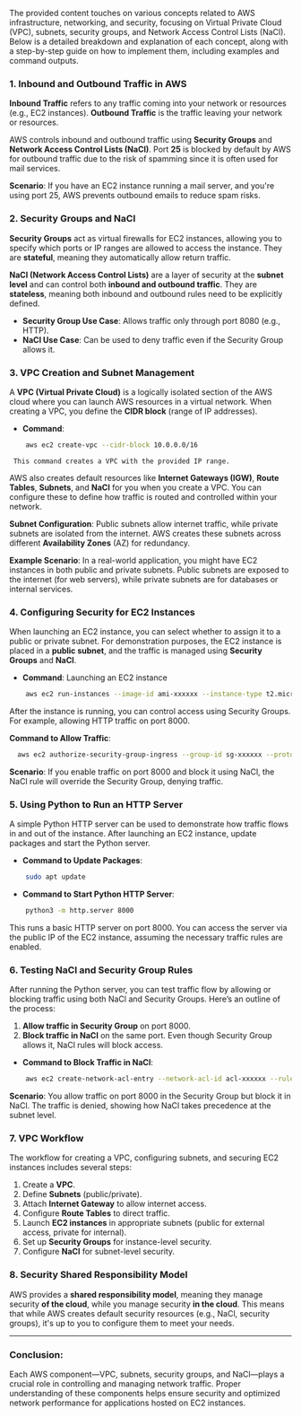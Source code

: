 The provided content touches on various concepts related to AWS infrastructure, networking, and security, focusing on Virtual Private Cloud (VPC), subnets, security groups, and Network Access Control Lists (NaCl). Below is a detailed breakdown and explanation of each concept, along with a step-by-step guide on how to implement them, including examples and command outputs.

### 1. **Inbound and Outbound Traffic in AWS**
   **Inbound Traffic** refers to any traffic coming into your network or resources (e.g., EC2 instances). **Outbound Traffic** is the traffic leaving your network or resources.
   
   AWS controls inbound and outbound traffic using **Security Groups** and **Network Access Control Lists (NaCl)**. Port **25** is blocked by default by AWS for outbound traffic due to the risk of spamming since it is often used for mail services.

   **Scenario**: If you have an EC2 instance running a mail server, and you're using port 25, AWS prevents outbound emails to reduce spam risks.

### 2. **Security Groups and NaCl**
   **Security Groups** act as virtual firewalls for EC2 instances, allowing you to specify which ports or IP ranges are allowed to access the instance. They are **stateful**, meaning they automatically allow return traffic.

   **NaCl (Network Access Control Lists)** are a layer of security at the **subnet level** and can control both **inbound and outbound traffic**. They are **stateless**, meaning both inbound and outbound rules need to be explicitly defined.

   - **Security Group Use Case**: Allows traffic only through port 8080 (e.g., HTTP).
   - **NaCl Use Case**: Can be used to deny traffic even if the Security Group allows it.

### 3. **VPC Creation and Subnet Management**
   A **VPC (Virtual Private Cloud)** is a logically isolated section of the AWS cloud where you can launch AWS resources in a virtual network. When creating a VPC, you define the **CIDR block** (range of IP addresses).

   - **Command**: 
 ```bash
     aws ec2 create-vpc --cidr-block 10.0.0.0/16
 ```
     This command creates a VPC with the provided IP range.

   AWS also creates default resources like **Internet Gateways (IGW)**, **Route Tables**, **Subnets**, and **NaCl** for you when you create a VPC. You can configure these to define how traffic is routed and controlled within your network.

   **Subnet Configuration**: Public subnets allow internet traffic, while private subnets are isolated from the internet. AWS creates these subnets across different **Availability Zones** (AZ) for redundancy.

   **Example Scenario**: In a real-world application, you might have EC2 instances in both public and private subnets. Public subnets are exposed to the internet (for web servers), while private subnets are for databases or internal services.

### 4. **Configuring Security for EC2 Instances**
   When launching an EC2 instance, you can select whether to assign it to a public or private subnet. For demonstration purposes, the EC2 instance is placed in a **public subnet**, and the traffic is managed using **Security Groups** and **NaCl**.

   - **Command**: Launching an EC2 instance
 ```bash
     aws ec2 run-instances --image-id ami-xxxxxx --instance-type t2.micro --subnet-id subnet-xxxx --key-name MyKey
 ```
   After the instance is running, you can control access using Security Groups. For example, allowing HTTP traffic on port 8000.

   **Command to Allow Traffic**:
 ```bash
   aws ec2 authorize-security-group-ingress --group-id sg-xxxxxx --protocol tcp --port 8000 --cidr 0.0.0.0/0
 ```

   **Scenario**: If you enable traffic on port 8000 and block it using NaCl, the NaCl rule will override the Security Group, denying traffic.

### 5. **Using Python to Run an HTTP Server**
   A simple Python HTTP server can be used to demonstrate how traffic flows in and out of the instance. After launching an EC2 instance, update packages and start the Python server.

   - **Command to Update Packages**:
 ```bash
     sudo apt update
 ```
   - **Command to Start Python HTTP Server**:
 ```bash
     python3 -m http.server 8000
 ```
   This runs a basic HTTP server on port 8000. You can access the server via the public IP of the EC2 instance, assuming the necessary traffic rules are enabled.

### 6. **Testing NaCl and Security Group Rules**
   After running the Python server, you can test traffic flow by allowing or blocking traffic using both NaCl and Security Groups. Here’s an outline of the process:
   
   1. **Allow traffic in Security Group** on port 8000.
   2. **Block traffic in NaCl** on the same port. Even though Security Group allows it, NaCl rules will block access.

   - **Command to Block Traffic in NaCl**:
 ```bash
     aws ec2 create-network-acl-entry --network-acl-id acl-xxxxxx --rule-number 100 --protocol tcp --port-range From=8000,To=8000 --egress --rule-action deny --cidr-block 0.0.0.0/0
 ```

   **Scenario**: You allow traffic on port 8000 in the Security Group but block it in NaCl. The traffic is denied, showing how NaCl takes precedence at the subnet level.

### 7. **VPC Workflow**
   The workflow for creating a VPC, configuring subnets, and securing EC2 instances includes several steps:
   1. Create a **VPC**.
   2. Define **Subnets** (public/private).
   3. Attach **Internet Gateway** to allow internet access.
   4. Configure **Route Tables** to direct traffic.
   5. Launch **EC2 instances** in appropriate subnets (public for external access, private for internal).
   6. Set up **Security Groups** for instance-level security.
   7. Configure **NaCl** for subnet-level security.

### 8. **Security Shared Responsibility Model**
   AWS provides a **shared responsibility model**, meaning they manage security **of the cloud**, while you manage security **in the cloud**. This means that while AWS creates default security resources (e.g., NaCl, security groups), it's up to you to configure them to meet your needs.

---

### Conclusion:
Each AWS component—VPC, subnets, security groups, and NaCl—plays a crucial role in controlling and managing network traffic. Proper understanding of these components helps ensure security and optimized network performance for applications hosted on EC2 instances.